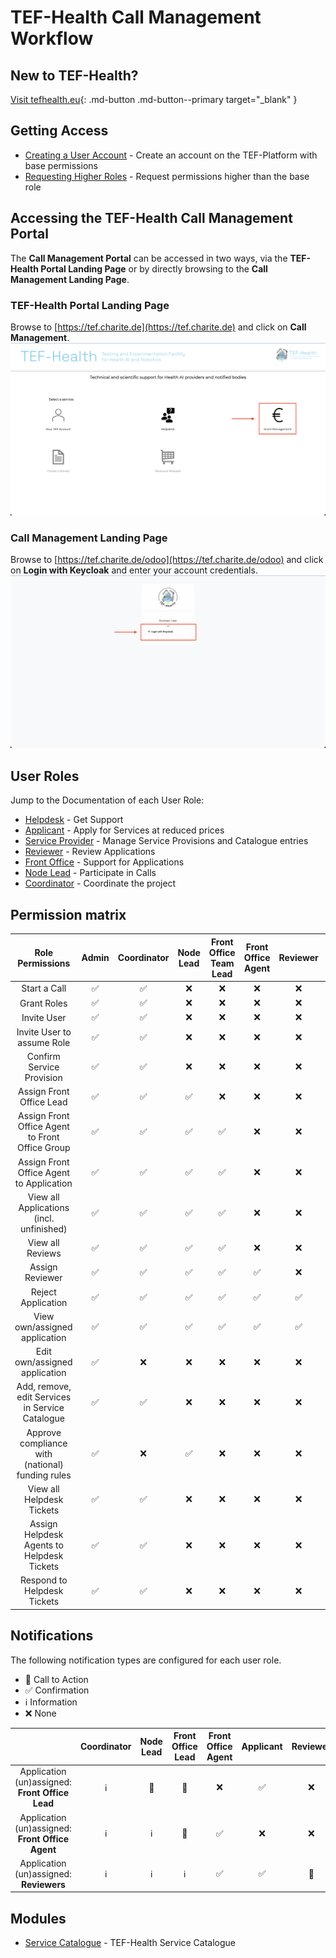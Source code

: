 # TEF-Health Call Management Workflow

## New to TEF-Health? 

[Visit tefhealth.eu](https://tefhealth.eu/){: .md-button .md-button--primary target="_blank" }

## Getting Access

- [Creating a User Account](accounts.md) - Create an account on the TEF-Platform with base permissions
- [Requesting Higher Roles](permissions.md) - Request permissions higher than the base role

## Accessing the TEF-Health Call Management Portal

The **Call Management Portal** can be accessed in two ways, via the **TEF-Health Portal Landing Page** or by directly browsing to the **Call Management Landing Page**.

### TEF-Health Portal Landing Page
Browse to [https://tef.charite.de](https://tef.charite.de) and click on **Call Management**.
![TEF-Health Portal Landing Page](img/portal-landing-page.png)

### Call Management Landing Page
Browse to [https://tef.charite.de/odoo](https://tef.charite.de/odoo) and click on **Login with Keycloak** and enter your account credentials.
![Call Management Login Page](img/call-management-login.png)


## User Roles

Jump to the Documentation of each User Role:

* [Helpdesk](helpdesk.md) - Get Support
* [Applicant](applicant.md) - Apply for Services at reduced prices
* [Service Provider](service-provider.md) - Manage Service Provisions and Catalogue entries
* [Reviewer](reviewer.md) - Review Applications
* [Front Office](front-office.md) - Support for Applications
* [Node Lead](node-lead.md) - Participate in Calls
* [Coordinator](coordinator.md) - Coordinate the project


## Permission matrix

| **Role Permissions**                            | Admin                | Coordinator     | Node Lead      | Front Office<br>Team Lead  | Front Office<br>Agent | Reviewer   | Potential<br>Reviewer | Service<br>Provider| Applicant   | Helpdesk Agent |
| :----------------------------------------------:| :----------------:   | :-----------:   | :---------:    | :----------------------:   | :------------------:  | :--------: | :------------------:  | :----------------: | :---------: |:------------:  |
| Start a Call                                    |       ✅        	 |      ✅      	 |    ❌       	|          ❌             	 |         ❌          	 |     ❌     |          ❌          |        ❌          |     ❌      |                |
| Grant Roles                                     |       ✅        	 |      ✅      	 |    ❌       	|          ❌             	 |         ❌          	 |     ❌     |          ❌          |        ❌          |     ❌      |  ❌            |
| Invite User                                     |       ✅        	 |      ✅      	 |    ❌       	|          ❌             	 |         ❌          	 |     ❌     |          ❌          |        ❌          |     ❌      |  ❌            |
| Invite User to assume Role                      |       ✅        	 |      ✅      	 |    ❌       	|          ❌             	 |         ❌          	 |     ❌     |          ❌          |        ❌          |     ❌      |  ❌            |
| Confirm Service Provision                       |       ✅        	 |      ✅      	 |    ❌       	|          ❌             	 |         ❌          	 |     ❌     |          ❌          |        ❌          |     ❌      |  ❌            |
| Assign Front Office Lead                        |       ✅        	 |      ✅      	 |    ✅       	|          ❌             	 |         ❌          	 |     ❌     |          ❌          |        ❌          |     ❌      |  ❌            |
| Assign Front Office Agent to Front Office Group |       ✅        	 |      ✅      	 |    ✅       	|          ✅             	 |         ❌          	 |     ❌     |          ❌          |        ❌          |     ❌      |  ❌            |
| Assign Front Office Agent to Application        |       ✅        	 |      ✅      	 |    ✅       	|          ✅             	 |         ❌          	 |     ❌     |          ❌          |        ❌          |     ❌      |  ❌            |
| View all Applications (incl. unfinished)        |       ✅        	 |      ✅      	 |    ✅       	|          ✅             	 |         ❌          	 |     ❌     |          ❌          |        ❌          |     ❌      |  ❌            |
| View all Reviews                                |       ✅        	 |      ✅      	 |    ✅       	|          ✅             	 |         ❌          	 |     ❌     |          ❌          |        ❌          |     ❌      |  ❌            |
| Assign Reviewer                                 |       ✅        	 |      ✅      	 |    ✅       	|          ✅             	 |         ✅          	 |     ❌     |          ❌          |        ❌          |     ❌      |  ❌            |
| Reject Application                              |       ✅        	 |      ✅      	 |    ✅       	|          ✅             	 |         ✅          	 |     ✅     |          ❌          |        ❌          |     ❌      |  ❌            |
| View own/assigned application                   |       ✅        	 |      ✅      	 |    ✅       	|          ✅             	 |         ✅          	 |     ✅     |          ❌          |        ✅          |     ✅      |  ❌            |
| Edit own/assigned application                   |       ✅        	 |      ❌      	 |    ❌       	|          ❌             	 |         ❌          	 |     ❌     |          ❌          |        ❌          |     ✅      |  ❌            |
| Add, remove, edit Services in Service Catalogue |       ✅        	 |      ✅      	 |    ❌       	|          ❌             	 |         ❌          	 |     ❌     |          ❌          |        ✅          |     ❌      |  ❌            |
| Approve compliance with (national) funding rules|       ✅        	 |      ❌      	 |    ✅       	|          ❌             	 |         ❌          	 |     ❌     |          ❌          |        ❌          |     ❌      |  ❌            |
| View all Helpdesk Tickets                       |       ✅        	 |      ✅      	 |    ❌       	|          ❌             	 |         ❌          	 |     ❌     |          ❌          |        ❌          |     ❌      |  ✅            |
| Assign Helpdesk Agents to Helpdesk Tickets      |       ✅        	 |      ✅      	 |    ❌       	|          ❌             	 |         ❌          	 |     ❌     |          ❌          |        ❌          |     ❌      |  ✅            |
| Respond to Helpdesk Tickets                     |       ✅        	 |      ✅      	 |    ❌       	|          ❌             	 |         ❌          	 |     ❌     |          ❌          |        ❌          |     ❌      |  ✅            |


## Notifications

The following notification types are configured for each user role.

- 🔔 Call to Action  
- ✅ Confirmation  
- ℹ️ Information  
- ❌ None  

|  | Coordinator | Node Lead | Front Office Lead | Front Office Agent | Applicant | Reviewer |
|:---:|:---:|:---:|:---:|:---:|:---:|:---:|
| Application (un)assigned: **Front Office Lead** | ℹ️ | 🔔 | 🔔 | ❌ | ✅ | ❌ |
| Application (un)assigned: **Front Office Agent** | ℹ️ | ℹ️ | 🔔 | ✅ | ❌ | ❌ |
| Application (un)assigned: **Reviewers** | ℹ️ | ℹ️ | ℹ️ | ✅ | ✅  | 🔔 |


## Modules

* [Service Catalogue](service-catalogue.md) - TEF-Health Service Catalogue